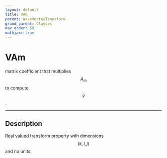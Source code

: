 ```yaml
---
layout: default
title: VAm
parent: WaveVortexTransform
grand_parent: Classes
nav_order: 59
mathjax: true
---
```


#  VAm

matrix coefficient that multiplies $$A_m$$ to compute $$\tilde{v}$$.


---

## Description
Real valued transform property with dimensions $$(k,l,j)$$ and no units.


